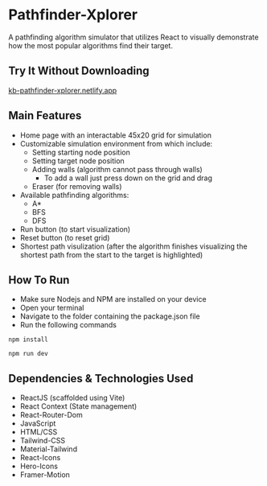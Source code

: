 # Pathfinder-Xplorer
A pathfinding algorithm simulator that utilizes React to visually demonstrate how the most popular algorithms find their target.

## Try It Without Downloading
[kb-pathfinder-xplorer.netlify.app](https://kb-pathfinder-xplorer.netlify.app)

## Main Features
- Home page with an interactable 45x20 grid for simulation
- Customizable simulation environment from which include:
  - Setting starting node position
  - Setting target node position
  - Adding walls (algorithm cannot pass through walls)
    - To add a wall just press down on the grid and drag   
  - Eraser (for removing walls)   
- Available pathfinding algorithms:
  - A*
  - BFS
  - DFS
- Run button (to start visualization)
- Reset button (to reset grid)
- Shortest path visulization (after the algorithm finishes visualizing the shortest path from the start to the target is highlighted)

## How To Run
- Make sure Nodejs and NPM are installed on your device
- Open your terminal
- Navigate to the folder containing the package.json file
- Run the following commands

```
npm install

npm run dev
```

## Dependencies & Technologies Used
- ReactJS (scaffolded using Vite)
- React Context (State management)
- React-Router-Dom
- JavaScript
- HTML/CSS
- Tailwind-CSS
- Material-Tailwind
- React-Icons
- Hero-Icons
- Framer-Motion
   
